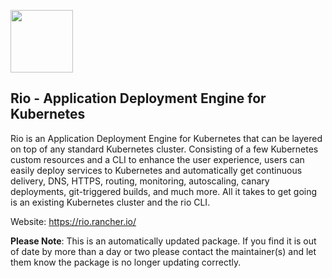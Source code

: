 <img src="https://rawcdn.githack.com/erwinkersten/chocolatey-packages/dea0cda1d84446a68a6dfdfefe362d1a9ad0de85/icons/rio.svg" height="100"/>[](https://rio.rancher.io)

## Rio - Application Deployment Engine for Kubernetes

Rio is an Application Deployment Engine for Kubernetes that can be layered on top of any standard Kubernetes cluster.
Consisting of a few Kubernetes custom resources and a CLI to enhance the user experience, users can easily deploy services to Kubernetes and automatically get continuous delivery, DNS, HTTPS, routing, monitoring, autoscaling, canary deployments, git-triggered builds, and much more.
All it takes to get going is an existing Kubernetes cluster and the rio CLI.

Website: https://rio.rancher.io/

**Please Note**: This is an automatically updated package. If you find it is out of date by more than a day or two please contact the maintainer(s) and let them know the package is no longer updating correctly.
